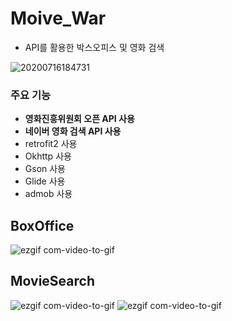 # Moive_War
- API를 활용한 박스오피스 및 영화 검색 

![20200716184731](https://user-images.githubusercontent.com/52917127/87656752-dcb29600-c794-11ea-86e3-bc32de83c6fc.png)


### 주요 기능
- **영화진흥위원회 오픈 API 사용**
- **네이버 영화 검색 API 사용**
- retrofit2 사용
- Okhttp 사용
- Gson 사용
- Glide 사용
- admob 사용

## BoxOffice

![ezgif com-video-to-gif](https://user-images.githubusercontent.com/52917127/87657583-fbfdf300-c795-11ea-8214-e261b55be417.gif)


## MovieSearch

![ezgif com-video-to-gif](https://user-images.githubusercontent.com/52917127/87658186-ce657980-c796-11ea-97be-c925c5f0916c.gif) ![ezgif com-video-to-gif](https://user-images.githubusercontent.com/52917127/87658864-b5a99380-c797-11ea-90d1-c19a01ec4344.gif)







